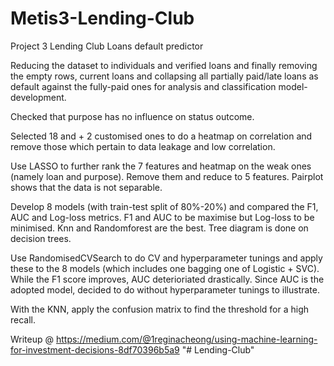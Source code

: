 # Metis3-Lending-Club
Project 3 Lending Club Loans default predictor

Reducing the dataset to individuals and verified loans and finally removing the empty rows, current loans and collapsing all partially paid/late loans as default against the fully-paid ones for analysis and classification model-development. 

Checked that purpose has no influence on status outcome.

Selected 18 and + 2 customised ones to do a heatmap on correlation and remove those which pertain to data leakage and low correlation. 

Use LASSO to further rank the 7 features and heatmap on the weak ones (namely loan and purpose). Remove them and reduce to 5 features.
Pairplot shows that the data is not separable.

Develop 8 models (with train-test split of 80%-20%) and compared the F1, AUC and Log-loss metrics. F1 and AUC to be maximise but Log-loss to be minimised. Knn and Randomforest are the best. Tree diagram is done on decision trees. 

Use RandomisedCVSearch to do CV and hyperparameter tunings and apply these to the 8 models (which includes one bagging one of Logistic + SVC). While the F1 score improves, AUC deterioriated drastically. Since AUC is the adopted model, decided to do without hyperparameter tunings to illustrate.

With the KNN, apply the confusion matrix to find the threshold for a high recall. 

Writeup @ https://medium.com/@1reginacheong/using-machine-learning-for-investment-decisions-8df70396b5a9
"# Lending-Club" 
